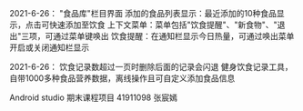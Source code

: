 ﻿2021-6-26：
	"食品库"栏目界面
	添加的食品列表显示：最近添加的10种食品显示，点击可快速添加至饮食
	上下文菜单：菜单包括"饮食提醒"、"新食物"、"退出"三项，可通过菜单键唤出
	饮食提醒：在通知栏显示今日热量，可通过唤出菜单开启或关闭通知栏显示

2021-6-26：
	饮食记录数超过一页时删除后面的记录会闪退
健身饮食记录工具，自带1000多种食品营养数据，离线操作且可自定义添加食品信息

Android studio  期末课程项目
41911098 张宸嫣